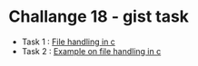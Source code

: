 # Challange 18 - gist task

- Task 1 : [File handling in c](https://gist.github.com/cy2000yadav/606114650789ec80be2a949053cd8978)
- Task 2 : [Example on file handling in c](https://gist.github.com/cy2000yadav/2420e7475e4bff7377941e4ffe995f49)
